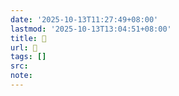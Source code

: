 ```yaml
---
date: '2025-10-13T11:27:49+08:00'
lastmod: '2025-10-13T13:04:51+08:00'
title: 󰚁
url: 󰚁
tags: []
src:
note:
---
```

